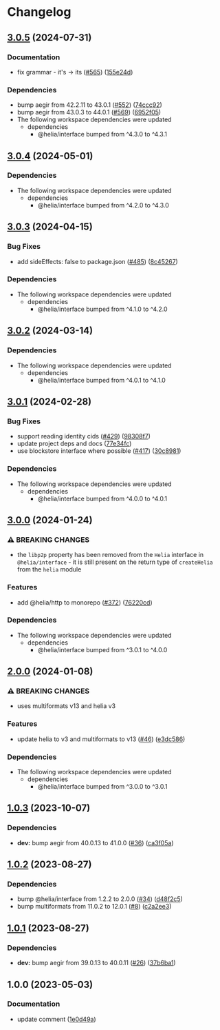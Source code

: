 # Changelog

## [3.0.5](https://github.com/ipfs/helia/compare/json-v3.0.4...json-v3.0.5) (2024-07-31)

### Documentation

- fix grammar - it's -&gt; its ([#565](https://github.com/ipfs/helia/issues/565)) ([155e24d](https://github.com/ipfs/helia/commit/155e24db8c06c33972895d702a656e0c2996f3d9))

### Dependencies

- bump aegir from 42.2.11 to 43.0.1 ([#552](https://github.com/ipfs/helia/issues/552)) ([74ccc92](https://github.com/ipfs/helia/commit/74ccc92793a6d0bb4bee714d9fe4fa4183aa4ee8))
- bump aegir from 43.0.3 to 44.0.1 ([#569](https://github.com/ipfs/helia/issues/569)) ([6952f05](https://github.com/ipfs/helia/commit/6952f05357844e5aa3dffb2afaf261df06b9b7c1))
- The following workspace dependencies were updated
  - dependencies
    - @helia/interface bumped from ^4.3.0 to ^4.3.1

## [3.0.4](https://github.com/ipfs/helia/compare/json-v3.0.3...json-v3.0.4) (2024-05-01)

### Dependencies

- The following workspace dependencies were updated
  - dependencies
    - @helia/interface bumped from ^4.2.0 to ^4.3.0

## [3.0.3](https://github.com/ipfs/helia/compare/json-v3.0.2...json-v3.0.3) (2024-04-15)

### Bug Fixes

- add sideEffects: false to package.json ([#485](https://github.com/ipfs/helia/issues/485)) ([8c45267](https://github.com/ipfs/helia/commit/8c45267a474ab10b2faadfebdab33cfe446e8c03))

### Dependencies

- The following workspace dependencies were updated
  - dependencies
    - @helia/interface bumped from ^4.1.0 to ^4.2.0

## [3.0.2](https://github.com/ipfs/helia/compare/json-v3.0.1...json-v3.0.2) (2024-03-14)

### Dependencies

- The following workspace dependencies were updated
  - dependencies
    - @helia/interface bumped from ^4.0.1 to ^4.1.0

## [3.0.1](https://github.com/ipfs/helia/compare/json-v3.0.0...json-v3.0.1) (2024-02-28)

### Bug Fixes

- support reading identity cids ([#429](https://github.com/ipfs/helia/issues/429)) ([98308f7](https://github.com/ipfs/helia/commit/98308f77488b8196b2d18f78f05ecd2d37456834))
- update project deps and docs ([77e34fc](https://github.com/ipfs/helia/commit/77e34fc115cbfb82585fd954bcf389ecebf655bc))
- use blockstore interface where possible ([#417](https://github.com/ipfs/helia/issues/417)) ([30c8981](https://github.com/ipfs/helia/commit/30c8981934ffba72d572a7b8b2712ec93b7f4d31))

### Dependencies

- The following workspace dependencies were updated
  - dependencies
    - @helia/interface bumped from ^4.0.0 to ^4.0.1

## [3.0.0](https://github.com/ipfs/helia/compare/json-v2.0.1...json-v3.0.0) (2024-01-24)

### ⚠ BREAKING CHANGES

- the `libp2p` property has been removed from the `Helia` interface in `@helia/interface` - it is still present on the return type of `createHelia` from the `helia` module

### Features

- add @helia/http to monorepo ([#372](https://github.com/ipfs/helia/issues/372)) ([76220cd](https://github.com/ipfs/helia/commit/76220cd5adf45af7fa61fd0a1321de4722b744d6))

### Dependencies

- The following workspace dependencies were updated
  - dependencies
    - @helia/interface bumped from ^3.0.1 to ^4.0.0

## [2.0.0](https://github.com/ipfs/helia/compare/json-v1.0.3...json-v2.0.0) (2024-01-08)

### ⚠ BREAKING CHANGES

- uses multiformats v13 and helia v3

### Features

- update helia to v3 and multiformats to v13 ([#46](https://github.com/ipfs/helia-json/issues/46)) ([e3dc586](https://github.com/ipfs/helia/commit/e3dc5867ffc4de0dd3b05b56eb1b0ce98d50dcb1))

### Dependencies

- The following workspace dependencies were updated
  - dependencies
    - @helia/interface bumped from ^3.0.0 to ^3.0.1

## [1.0.3](https://github.com/ipfs/helia/compare/json-v1.0.2...json-v1.0.3) (2023-10-07)

### Dependencies

- **dev:** bump aegir from 40.0.13 to 41.0.0 ([#36](https://github.com/ipfs/helia-json/issues/36)) ([ca3f05a](https://github.com/ipfs/helia/commit/ca3f05a74316f53b0e44f5edd6e303b6e8463bf2))

## [1.0.2](https://github.com/ipfs/helia/compare/json-v1.0.1...json-v1.0.2) (2023-08-27)

### Dependencies

- bump @helia/interface from 1.2.2 to 2.0.0 ([#34](https://github.com/ipfs/helia-json/issues/34)) ([d48f2c5](https://github.com/ipfs/helia/commit/d48f2c58338af0d096a1f855ab85a621fce1cc01))
- bump multiformats from 11.0.2 to 12.0.1 ([#8](https://github.com/ipfs/helia-json/issues/8)) ([c2a2ee3](https://github.com/ipfs/helia/commit/c2a2ee38cc8fa76c8a6d0c92c44023c148148a7e))

## [1.0.1](https://github.com/ipfs/helia/compare/json-v1.0.0...json-v1.0.1) (2023-08-27)

### Dependencies

- **dev:** bump aegir from 39.0.13 to 40.0.11 ([#26](https://github.com/ipfs/helia-json/issues/26)) ([37b6ba1](https://github.com/ipfs/helia/commit/37b6ba14e085073b966fced3c3777519601d0a81))

## 1.0.0 (2023-05-03)

### Documentation

- update comment ([1e0d49a](https://github.com/ipfs/helia/commit/1e0d49a4ecb94b1ef07b8a814a095cea533222a3))
